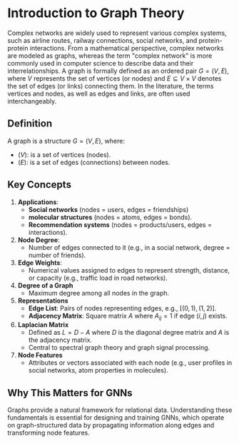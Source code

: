 # Introduction to Graph Theory 

Complex networks are widely used to represent various complex systems, such as airline routes, railway connections, social networks, and protein-protein interactions. From a mathematical perspective, complex networks are modeled as graphs, whereas the term "complex network" is more commonly used in computer science to describe data and their interrelationships. A graph is formally defined as an ordered pair $G=(V,E)$, where $V$ represents the set of vertices (or nodes) and $E⊆V×V$ denotes the set of edges (or links) connecting them. In the literature, the terms vertices and nodes, as well as edges and links, are often used interchangeably. 

## Definition  
A graph is a structure $G = (V, E)$, where:  
- ($V$): is a set of vertices (nodes).  
- ($E$): is a set of edges (connections) between nodes.  

## Key Concepts  
1. **Applications**:
   - **Social networks** (nodes = users, edges = friendships)
   - **molecular structures** (nodes = atoms, edges = bonds).
   - **Recommendation systems** (nodes = products/users, edges = interactions). 
2. **Node Degree**:
   - Number of edges connected to it (e.g., in a social network, degree = number of friends).  
3. **Edge Weights**:
   - Numerical values assigned to edges to represent strength, distance, or capacity (e.g., traffic load in road networks).
4. **Degree of a Graph**
   - Maximum degree among all nodes in the graph.
5. **Representations**
   - **Edge List**: Pairs of nodes representing edges, e.g., $[(0,1), (1,2)]$.
   - **Adjacency Matrix**: Square matrix $A$ where $A_{ij}=1$ if edge ($i,j$) exists.
6. **Laplacian Matrix**
   - Defined as $L=D-A$ where $D$ is the diagonal degree matrix and $A$ is the adjacency matrix.
   - Central to spectral graph theory and graph signal processing.
7. **Node Features**
    - Attributes or vectors associated with each node (e.g., user profiles in social networks, atom properties in molecules).
  
## Why This Matters for GNNs
Graphs provide a natural framework for relational data. Understanding these fundamentals is essential for designing and training GNNs, which operate on graph-structured data by propagating information along edges and transforming node features.

